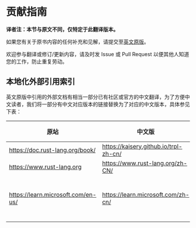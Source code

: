 # 贡献指南

**译者注：本节与原文不同，仅特定于此翻译版本。**

如果您有关于原书内容的任何补充和见解，请提交至[英文原版](https://github.com/microsoft/rust-for-dotnet-devs/blob/main/src/contributing.md)。

欢迎参与翻译或修订/更新内容，请及时发 Issue 或 Pull Request 以便其他人知道您的工作，防止重复劳动。

## 本地化外部引用索引

英文原版中引用的外部文档有相当一部分已有社区或官方的中文翻译，为了方便中文读者，我们将一部分有中文对应版本的链接替换为了对应的中文版本，具体参见下表：

|原站|中文版|备注|
|----|----|----|
|<https://doc.rust-lang.org/book/>|<https://kaisery.github.io/trpl-zh-cn/>| |
|<https://www.rust-lang.org>|<https://www.rust-lang.org/zh-CN/> | |
|<https://learn.microsoft.com/en-us/>|<https://learn.microsoft.com/zh-cn/> | 可能有机翻 |
